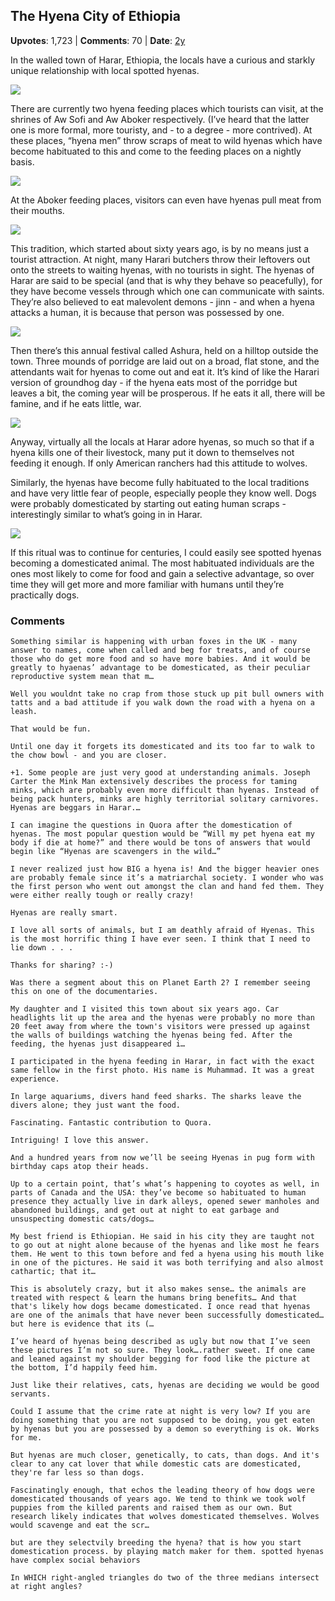 ## The Hyena City of Ethiopia
    
**Upvotes**: 1,723 | **Comments**: 70 | **Date**: [2y](https://www.quora.com/Can-hyenas-be-domesticated/answer/Gary-Meaney)

In the walled town of Harar, Ethiopia, the locals have a curious and starkly unique relationship with local spotted hyenas.

![](https://qph.fs.quoracdn.net/main-qimg-08e20f68bf4272abca6ac8eb68cc8ac4-lq)

There are currently two hyena feeding places which tourists can visit, at the shrines of Aw Sofi and Aw Aboker respectively. (I’ve heard that the latter one is more formal, more touristy, and - to a degree - more contrived). At these places, “hyena men” throw scraps of meat to wild hyenas which have become habituated to this and come to the feeding places on a nightly basis.

![](https://qph.fs.quoracdn.net/main-qimg-8cf70e5ff2c998e3817e25653579da52-lq)

At the Aboker feeding places, visitors can even have hyenas pull meat from their mouths.

![](https://qph.fs.quoracdn.net/main-qimg-70b065cdecd741fdc9387bbcdd5d7935-lq)

This tradition, which started about sixty years ago, is by no means just a tourist attraction. At night, many Harari butchers throw their leftovers out onto the streets to waiting hyenas, with no tourists in sight. The hyenas of Harar are said to be special (and that is why they behave so peacefully), for they have become vessels through which one can communicate with saints. They’re also believed to eat malevolent demons - jinn - and when a hyena attacks a human, it is because that person was possessed by one.

![](https://qph.fs.quoracdn.net/main-qimg-4bf237bd3dc2a00d0aa4e1a847d426e8)

Then there’s this annual festival called Ashura, held on a hilltop outside the town. Three mounds of porridge are laid out on a broad, flat stone, and the attendants wait for hyenas to come out and eat it. It’s kind of like the Harari version of groundhog day - if the hyena eats most of the porridge but leaves a bit, the coming year will be prosperous. If he eats it all, there will be famine, and if he eats little, war.

![](https://qph.fs.quoracdn.net/main-qimg-f6952c4cb0b8f3c410f46295a068cbbb-lq)

Anyway, virtually all the locals at Harar adore hyenas, so much so that if a hyena kills one of their livestock, many put it down to themselves not feeding it enough. If only American ranchers had this attitude to wolves.

Similarly, the hyenas have become fully habituated to the local traditions and have very little fear of people, especially people they know well. Dogs were probably domesticated by starting out eating human scraps - interestingly similar to what’s going in in Harar.

![](https://qph.fs.quoracdn.net/main-qimg-b62b3100e1e2fbc627bdf8bf520e1455)

If this ritual was to continue for centuries, I could easily see spotted hyenas becoming a domesticated animal. The most habituated individuals are the ones most likely to come for food and gain a selective advantage, so over time they will get more and more familiar with humans until they’re practically dogs.

### Comments

```
Something similar is happening with urban foxes in the UK - many answer to names, come when called and beg for treats, and of course those who do get more food and so have more babies. And it would be greatly to hyaenas’ advantage to be domesticated, as their peculiar reproductive system mean that m…
```

```
Well you wouldnt take no crap from those stuck up pit bull owners with tatts and a bad attitude if you walk down the road with a hyena on a leash.

That would be fun.

Until one day it forgets its domesticated and its too far to walk to the chow bowl - and you are closer.
```

```
+1. Some people are just very good at understanding animals. Joseph Carter the Mink Man extensively describes the process for taming minks, which are probably even more difficult than hyenas. Instead of being pack hunters, minks are highly territorial solitary carnivores. Hyenas are beggars in Harar.…
```

```
I can imagine the questions in Quora after the domestication of hyenas. The most popular question would be “Will my pet hyena eat my body if die at home?” and there would be tons of answers that would begin like “Hyenas are scavengers in the wild…”
```

```
I never realized just how BIG a hyena is! And the bigger heavier ones are probably female since it’s a matriarchal society. I wonder who was the first person who went out amongst the clan and hand fed them. They were either really tough or really crazy!
```

```
Hyenas are really smart.
```

```
I love all sorts of animals, but I am deathly afraid of Hyenas. This is the most horrific thing I have ever seen. I think that I need to lie down . . .

Thanks for sharing? :-)
```

```
Was there a segment about this on Planet Earth 2? I remember seeing this on one of the documentaries.
```

```
My daughter and I visited this town about six years ago. Car headlights lit up the area and the hyenas were probably no more than 20 feet away from where the town's visitors were pressed up against the walls of buildings watching the hyenas being fed. After the feeding, the hyenas just disappeared i…
```

```
I participated in the hyena feeding in Harar, in fact with the exact same fellow in the first photo. His name is Muhammad. It was a great experience.
```

```
In large aquariums, divers hand feed sharks. The sharks leave the divers alone; they just want the food.
```

```
Fascinating. Fantastic contribution to Quora.
```

```
Intriguing! I love this answer.
```

```
And a hundred years from now we’ll be seeing Hyenas in pug form with birthday caps atop their heads.
```

```
Up to a certain point, that’s what’s happening to coyotes as well, in parts of Canada and the USA: they’ve become so habituated to human presence they actually live in dark alleys, opened sewer manholes and abandoned buildings, and get out at night to eat garbage and unsuspecting domestic cats/dogs…
```

```
My best friend is Ethiopian. He said in his city they are taught not to go out at night alone because of the hyenas and like most he fears them. He went to this town before and fed a hyena using his mouth like in one of the pictures. He said it was both terrifying and also almost cathartic; that it…
```

```
This is absolutely crazy, but it also makes sense… the animals are treated with respect & learn the humans bring benefits… And that that's likely how dogs became domesticated. I once read that hyenas are one of the animals that have never been successfully domesticated… but here is evidence that its (…
```

```
I’ve heard of hyenas being described as ugly but now that I’ve seen these pictures I’m not so sure. They look….rather sweet. If one came and leaned against my shoulder begging for food like the picture at the bottom, I’d happily feed him.
```

```
Just like their relatives, cats, hyenas are deciding we would be good servants.
```

```
Could I assume that the crime rate at night is very low? If you are doing something that you are not supposed to be doing, you get eaten by hyenas but you are possessed by a demon so everything is ok. Works for me.
```

```
But hyenas are much closer, genetically, to cats, than dogs. And it's clear to any cat lover that while domestic cats are domesticated, they're far less so than dogs.
```

```
Fascinatingly enough, that echos the leading theory of how dogs were domesticated thousands of years ago. We tend to think we took wolf puppies from the killed parents and raised them as our own. But research likely indicates that wolves domesticated themselves. Wolves would scavenge and eat the scr…
```

```
but are they selectvily breeding the hyena? that is how you start domestication process. by playing match maker for them. spotted hyenas have complex social behaviors
```

```
In WHICH right-angled triangles do two of the three medians intersect at right angles?
```
